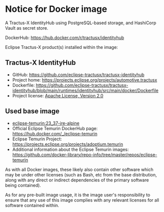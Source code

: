 # Notice for Docker image

A Tractus-X IdentityHub using PostgreSQL-based storage, and HashiCorp Vault as secret store.

DockerHub: <https://hub.docker.com/r/tractusx/identityhub>

Eclipse Tractus-X product(s) installed within the image:

## Tractus-X IdentityHub

- GitHub: <https://github.com/eclipse-tractusx/tractusx-identityhub>
- Project home: <https://projects.eclipse.org/projects/automotive.tractusx>
- Dockerfile: <https://github.com/eclipse-tractusx/tractusx-identityhub/blob/main/runtimes/identityhub/src/main/docker/Dockerfile>
- Project license: [Apache License, Version 2.0](https://github.com/eclipse-tractusx/tractusx-edc/blob/main/LICENSE)

## Used base image

- [eclipse-temurin:23_37-jre-alpine](https://github.com/adoptium/containers)
- Official Eclipse Temurin DockerHub page: <https://hub.docker.com/_/eclipse-temurin>
- Eclipse Temurin Project: <https://projects.eclipse.org/projects/adoptium.temurin>
- Additional information about the Eclipse Temurin
  images: <https://github.com/docker-library/repo-info/tree/master/repos/eclipse-temurin>

As with all Docker images, these likely also contain other software which may be under other licenses (such as Bash, etc
from the base distribution, along with any direct or indirect dependencies of the primary software being contained).

As for any pre-built image usage, it is the image user's responsibility to ensure that any use of this image complies
with any relevant licenses for all software contained within.
